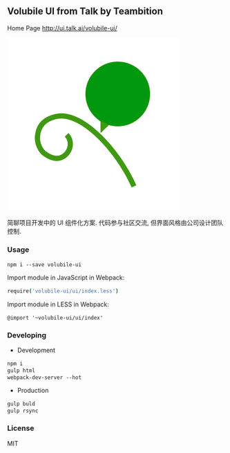 
Volubile UI from Talk by Teambition
----

Home Page http://ui.talk.ai/volubile-ui/

![](./images/volubile-400.png)

简聊项目开发中的 UI 组件化方案. 代码参与社区交流, 但界面风格由公司设计团队控制.

### Usage

```
npm i --save volubile-ui
```

Import module in JavaScript in Webpack:

```coffee
require('volubile-ui/ui/index.less')
```

Import module in LESS in Webpack:

```less
@import '~volubile-ui/ui/index'
```

### Developing

* Development

```text
npm i
gulp html
webpack-dev-server --hot
```

* Production

```text
gulp buld
gulp rsync
```

### License

MIT
